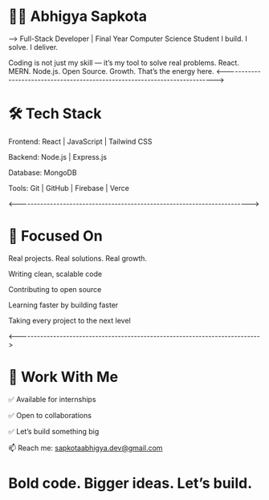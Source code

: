# 👨‍💻 Abhigya Sapkota


-->  Full-Stack Developer | Final Year Computer Science Student
     I build. I solve. I deliver.

Coding is not just my skill — it’s my tool to solve real problems.
React. MERN. Node.js. Open Source. Growth. That’s the energy here.
<--------------------------------------------------------------------------->

# 🛠️ Tech Stack
Frontend: React | JavaScript | Tailwind CSS

Backend: Node.js | Express.js

Database: MongoDB 

Tools: Git | GitHub | Firebase | Verce

<------------------------------------------------------------------------>

# 🏹 Focused On

Real projects. Real solutions. Real growth.

Writing clean, scalable code

Contributing to open source

Learning faster by building faster

Taking every project to the next level

<--------------------------------------------------------------------------->

# 🤝 Work With Me

✅ Available for internships

✅ Open to collaborations

✅ Let’s build something big

📫 Reach me: sapkotaabhigya.dev@gmail.com

# Bold code. Bigger ideas. Let’s build.
